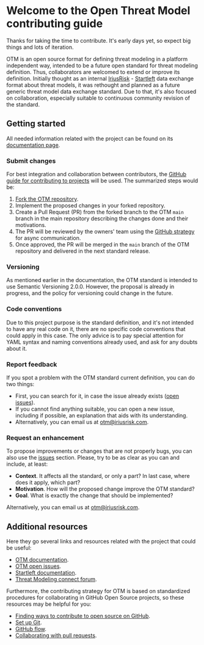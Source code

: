 # Welcome to the Open Threat Model contributing guide
Thanks for taking the time to contribute. It's early days yet, so expect big things and lots of iteration.

OTM is an open source format for defining threat modeling in a platform independent way, intended to be a future open
standard for threat modeling definition. Thus, collaborators are welcomed to extend or improve its definition. Initially thought as an internal [IriusRisk](https://iriusrisk.com) - [Startleft](https://github.com/iriusrisk/startleft)
data exchange format about threat models, it was rethought and planned as a future generic threat model data exchange
standard. Due to that, it's also focused on collaboration, especially suitable to continuous community revision of the standard.

## Getting started
All needed information related with the project can be found on its [documentation page](https://github.com/iriusrisk/OpenThreatModel).

### Submit changes
For best integration and collaboration between contributors, the [GitHub guide for contributing to projects](https://docs.github.com/en/get-started/quickstart/contributing-to-projects)
will be used. The summarized steps would be:

1. [Fork the OTM repository](https://github.com/iriusrisk/OpenThreatModel/fork).
2. Implement the proposed changes in your forked repository.
3. Create a Pull Request (PR) from the forked branch to the OTM `main` branch in the main
   repository describing the changes done and their motivations.
4. The PR will be reviewed by the owners' team using the
   [GitHub strategy](https://docs.github.com/en/pull-requests/collaborating-with-pull-requests/reviewing-changes-in-pull-requests/reviewing-proposed-changes-in-a-pull-request)
   for async communication.
5. Once approved, the PR will be merged in the `main` branch of the OTM repository and delivered in the next
   standard release.

### Versioning
As mentioned earlier in the documentation, the OTM standard is intended to use Semantic Versioning 2.0.0.
However, the proposal is already in progress, and the policy for versioning could change in the future.

### Code conventions
Due to this project purpose is the standard definition, and it's not intended to have any real code on it, there are
no specific code conventions that could apply in this case. The only advice is to pay special attention for YAML syntax
and naming conventions already used, and ask for any doubts about it.

### Report feedback

If you spot a problem with the OTM standard current definition, you can do two things:
* First, you can search for it, in case the issue already exists ([open issues](https://github.com/iriusrisk/OpenThreatModel/issues)).
* If you cannot find anything suitable, you can open a new issue, including if possible, an explanation that aids with its understanding.
* Alternatively, you can email us at otm@iriusrisk.com.

### Request an enhancement
To propose improvements or changes that are not properly bugs, you can also use the [issues](https://github.com/iriusrisk/OpenThreatModel/issues)
section. Please, try to be as clear as you can and include, at least:
* **Context**. It affects all the standard, or only a part? In last case, where does it apply, which part?
* **Motivation**. How will the proposed change improve the OTM standard? 
* **Goal**. What is exactly the change that should be implemented?

Alternatively, you can email us at otm@iriusrisk.com.

## Additional resources

Here they go several links and resources related with the project that could be useful:
* <a href="https://github.com/iriusrisk/OpenThreatModel" target="_blank">OTM documentation</a>.
* <a href="https://github.com/iriusrisk/OpenThreatModel/issues" target="_blank">OTM open issues</a>.
* <a href="https://github.com/iriusrisk/startleft" target="_blank">Startleft documentation</a>.
* <a href="https://www.threatmodelingconnect.com/" target="_blank">Threat Modeling connect forum</a>.

Furthermore, the contributing strategy for OTM is based on standardized procedures for collaborating in
GitHub Open Source  projects, so these resources may be helpful for you:

* [Finding ways to contribute to open source on GitHub](https://docs.github.com/en/get-started/exploring-projects-on-github/finding-ways-to-contribute-to-open-source-on-github).
* [Set up Git](https://docs.github.com/en/get-started/quickstart/set-up-git).
* [GitHub flow](https://docs.github.com/en/get-started/quickstart/github-flow).
* [Collaborating with pull requests](https://docs.github.com/en/github/collaborating-with-pull-requests).
